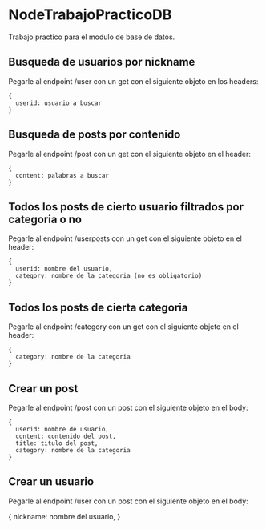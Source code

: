 # NodeTrabajoPracticoDB
Trabajo practico para el modulo de base de datos.

## Busqueda de usuarios por nickname

Pegarle al endpoint /user con un get con el siguiente objeto en los headers:

    {
      userid: usuario a buscar
    }

## Busqueda de posts por contenido
  Pegarle al endpoint /post con un get con el siguiente objeto en el header:
  
    {
      content: palabras a buscar
    }
## Todos los posts de cierto usuario filtrados por categoria o no
  Pegarle al endpoint /userposts con un get con el siguiente objeto en el header:
  
    {
      userid: nombre del usuario,
      category: nombre de la categoria (no es obligatorio)
    }
## Todos los posts de cierta categoria
  Pegarle al endpoint /category con un get con el siguiente objeto en el header:
  
    {
      category: nombre de la categoria
    }
## Crear un post
  Pegarle al endpoint /post con un post con el siguiente objeto en el body:
  
    {
      userid: nombre de usuario,
      content: contenido del post,
      title: titulo del post,
      category: nombre de la categoria
    }
## Crear un usuario
  Pegarle al endpoint /user con un post con el siguiente objeto en el body:
  
  {
    nickname: nombre del usuario,
  }
